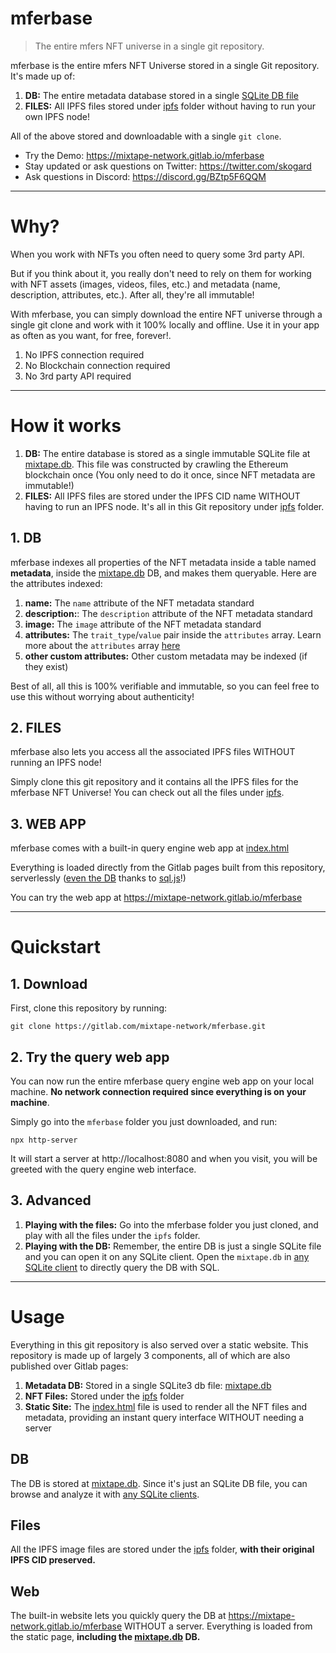 # mferbase

> The entire mfers NFT universe in a single git repository.

mferbase is the entire mfers NFT Universe stored in a single Git repository. It's made up of:

1. **DB:** The entire metadata database stored in a single [SQLite DB file](mixtape.db)
2. **FILES:** All IPFS files stored under [ipfs](ipfs) folder without having to run your own IPFS node!

All of the above stored and downloadable with a single `git clone`.

- Try the Demo: https://mixtape-network.gitlab.io/mferbase
- Stay updated or ask questions on Twitter: https://twitter.com/skogard
- Ask questions in Discord: https://discord.gg/BZtp5F6QQM

---

# Why?

When you work with NFTs you often need to query some 3rd party API.

But if you think about it, you really don't need to rely on them for working with NFT assets (images, videos, files, etc.) and metadata (name, description, attributes, etc.). After all, they're all immutable!

With mferbase, you can simply download the entire NFT universe through a single git clone and work with it 100% locally and offline. Use it in your app as often as you want, for free, forever!.

1. No IPFS connection required
2. No Blockchain connection required
3. No 3rd party API required

---

# How it works

1. **DB:** The entire database is stored as a single immutable SQLite file at [mixtape.db](mixtape.db). This file was constructed by crawling the Ethereum blockchain once (You only need to do it once, since NFT metadata are immutable!)
2. **FILES:** All IPFS files are stored under the IPFS CID name WITHOUT having to run an IPFS node. It's all in this Git repository under [ipfs](ipfs) folder.

## 1. DB

mferbase indexes all properties of the NFT metadata inside a table named **metadata**, inside the [mixtape.db](mixtape.db) DB, and makes them queryable. Here are the attributes indexed:

1. **name:** The `name` attribute of the NFT metadata standard
2. **description:**: The `description` attribute of the NFT metadata standard
3. **image:** The `image` attribute of the NFT metadata standard
4. **attributes:** The `trait_type`/`value` pair inside the `attributes` array. Learn more about the `attributes` array [here](https://docs.opensea.io/docs/metadata-standards#attributes)
5. **other custom attributes:** Other custom metadata may be indexed (if they exist)

Best of all, all this is 100% verifiable and immutable, so you can feel free to use this without worrying about authenticity!


## 2. FILES

mferbase also lets you access all the associated IPFS files WITHOUT running an IPFS node!

Simply clone this git repository and it contains all the IPFS files for the mferbase NFT Universe! You can check out all the files under [ipfs](ipfs).

## 3. WEB APP

mferbase comes with a built-in query engine web app at [index.html](index.html)

Everything is loaded directly from the Gitlab pages built from this repository, serverlessly ([even the DB](mixtape.db) thanks to [sql.js](https://sql.js.org/documentation/)!) 

You can try the web app at https://mixtape-network.gitlab.io/mferbase

---

# Quickstart

## 1. Download

First, clone this repository by running:

```
git clone https://gitlab.com/mixtape-network/mferbase.git
```

## 2. Try the query web app

You can now run the entire mferbase query engine web app on your local machine. **No network connection required since everything is on your machine**.

Simply go into the `mferbase` folder you just downloaded, and run:

```
npx http-server
```

It will start a server at http://localhost:8080 and when you visit, you will be greeted with the query engine web interface.

## 3. Advanced

1. **Playing with the files:** Go into the mferbase folder you just cloned, and play with all the files under the `ipfs` folder.
2. **Playing with the DB:** Remember, the entire DB is just a single SQLite file and you can open it on any SQLite client. Open the `mixtape.db` in [any SQLite client](https://medevel.com/13-sqlite-database-clients-managers/) to directly query the DB with SQL.

---

# Usage

Everything in this git repository is also served over a static website. This repository is made up of largely 3 components, all of which are also published over Gitlab pages:

1. **Metadata DB:** Stored in a single SQLite3 db file: [mixtape.db](mixtape.db)
2. **NFT Files:** Stored under the [ipfs](ipfs) folder
3. **Static Site:** The [index.html](index.html) file is used to render all the NFT files and metadata, providing an instant query interface WITHOUT needing a server

## DB

The DB is stored at [mixtape.db](mixtape.db). Since it's just an SQLite DB file, you can browse and analyze it with [any SQLite clients](https://medevel.com/13-sqlite-database-clients-managers/).


## Files

All the IPFS image files are stored under the [ipfs](ipfs) folder, **with their original IPFS CID preserved.**

## Web

The built-in website lets you quickly query the DB at https://mixtape-network.gitlab.io/mferbase WITHOUT a server. Everything is loaded from the static page, **including the [mixtape.db](mixtape.db) DB.**

